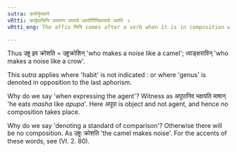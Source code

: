 ```yaml
---
sutra: कर्त्तर्युपमाने
vRtti: कर्त्तृवाचिनि उपमान उपपदे धातोर्णिनिप्रत्ययो भवति ॥
vRtti_eng: The affix णिनि comes after a verb when it is in composition with a word denoting an object of comparison, expressing the agent, the sense of the affix being \"doing something like that\", that is to say, when the _upapada_ agent is the standard of comparison of the agent denoted by the word to which the sense of the affix refers.

---
```

Thus उष्ट्र इव क्रोशति = उष्ट्रक्रोशिन् 'who makes a noise like a camel'; ध्वाङ्क्षराविन् 'who makes a noise like a crow'.

This _sutra_ applies where 'habit' is not indicated : or where 'genus' is denoted in opposition to the last aphorism.

Why do we say 'when expressing the agent'? Witness as अपूपानिव भक्षयति माषान् 'he eats _masha_ like _apupa_'. Here अपूपा is object and not agent, and hence no composition takes place.

Why do we say 'denoting a standard of comparison'? Otherwise there will be no composition. As उष्ट्रः क्रोशति 'the camel makes noise'. For the accents of these words, see (VI. 2. 80).